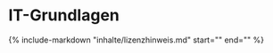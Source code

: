 # IT-Grundlagen



{%
   include-markdown "inhalte/lizenzhinweis.md"
   start="<!--include-start-->"
   end="<!--include-end-->"
%}